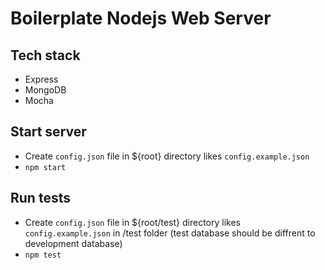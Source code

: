 # Boilerplate Nodejs Web Server

## Tech stack
* Express
* MongoDB
* Mocha

## Start server
* Create `config.json` file in ${root} directory likes `config.example.json`
* `npm start`

## Run tests
* Create `config.json` file in ${root/test} directory likes `config.example.json` in /test folder (test database should be diffrent to development database)
* `npm test`
